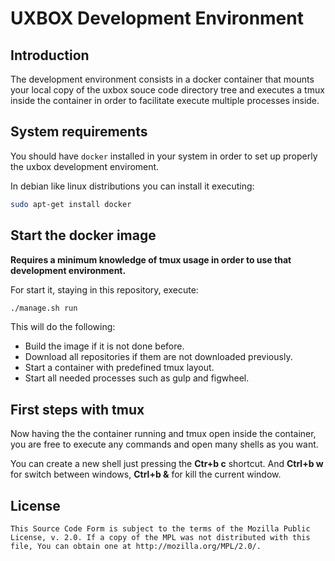# UXBOX Development Environment #

## Introduction ##

The development environment consists in a docker container that mounts your local
copy of the uxbox souce code directory tree and executes a tmux inside the container
in order to facilitate execute multiple processes inside.


## System requirements ##

You should have `docker` installed in your system in order to set up properly
the uxbox development enviroment.

In debian like linux distributions you can install it executing:

```bash
sudo apt-get install docker
```


## Start the docker image ##

**Requires a minimum knowledge of tmux usage in order to use that development
environment.**

For start it, staying in this repository, execute:

```bash
./manage.sh run
```

This will do the following:

- Build the image if it is not done before.
- Download all repositories if them are not downloaded previously.
- Start a container with predefined tmux layout.
- Start all needed processes such as gulp and figwheel.


## First steps with tmux ##

Now having the the container running and tmux open inside the container, you are
free to execute any commands and open many shells as you want.

You can create a new shell just pressing the **Ctr+b c** shortcut. And **Ctrl+b w**
for switch between windows, **Ctrl+b &** for kill the current window.


## License ##

```
This Source Code Form is subject to the terms of the Mozilla Public
License, v. 2.0. If a copy of the MPL was not distributed with this
file, You can obtain one at http://mozilla.org/MPL/2.0/.
```
